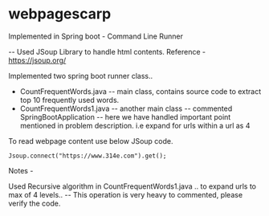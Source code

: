 # webpagescarp

Implemented in Spring boot - Command Line Runner

-- Used JSoup Library to handle html contents.
Reference - https://jsoup.org/ 

Implemented two spring boot runner class.. 

 - CountFrequentWords.java -- main class, contains source code to extract top 10 frequently used words.
 - CountFrequentWords1.java -- another main class -- commented SpringBootApplication -- here we have handled important point mentioned in problem description. i.e expand for urls within a url as 4
 
 To read webpage content use below JSoup code.

` Jsoup.connect("https://www.314e.com").get();
`

Notes - 

 Used Recursive algorithm in CountFrequentWords1.java .. to expand urls to max of 4 levels.. -- This operation is very heavy to commented, please verify the code.
 
 
